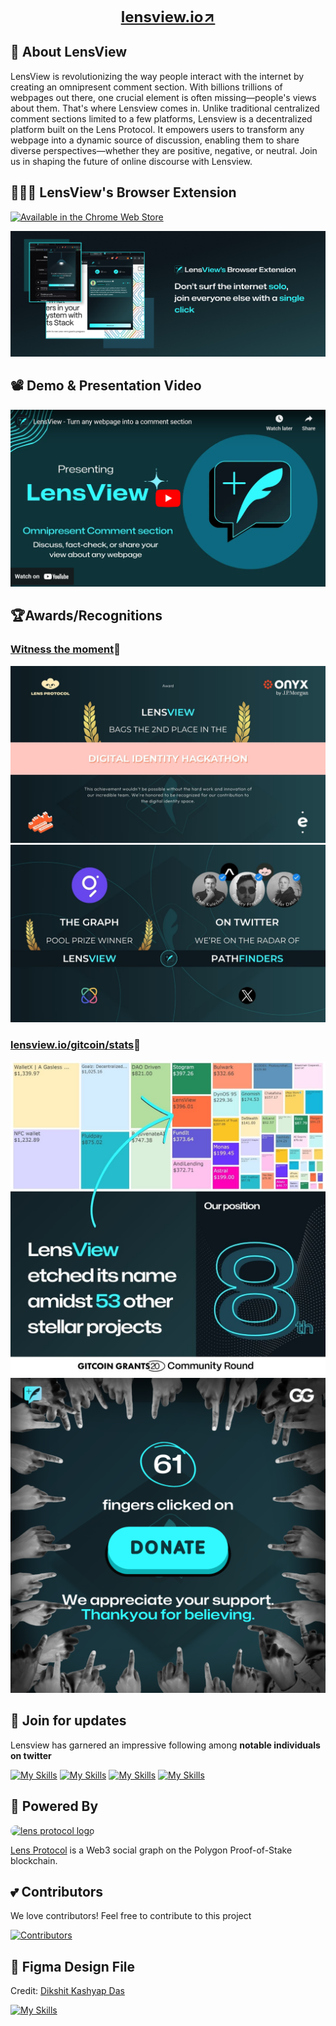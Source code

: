 <br>
<div align="center">
    <a href="https://lensview.io/" style="font-size: x-large" target="_blank"><b>lensview.io↗️</b></a>
</div>

## 🌿 About LensView

LensView is revolutionizing the way people interact with the internet by creating an omnipresent comment section. With billions trillions of webpages out there, one crucial element is often missing—people's views about them. That's where Lensview comes in. Unlike traditional centralized comment sections limited to a few platforms, Lensview is a decentralized platform built on the Lens Protocol. It empowers users to transform any webpage into a dynamic source of discussion, enabling them to share diverse perspectives—whether they are positive, negative, or neutral. Join us in shaping the future of online discourse with Lensview.

## 🏄🏿‍♂️ LensView's Browser Extension

<a href="https://chromewebstore.google.com/detail/lensview/bhbcbfcabkodjhgkjccnoflnffcfkfnd" target="_blank" rel="noreferrer">
    <img alt="Available in the Chrome Web Store" src="https://storage.googleapis.com/web-dev-uploads/image/WlD8wC6g8khYWPJUsQceQkhXSlv1/HRs9MPufa1J1h5glNhut.png" width="256">
</a>

![lensview extension](images/lensview-extension.jpg)

## 📽️ Demo & Presentation Video
<a href="https://www.youtube.com/watch?v=k5HQXqcYkRA"  target="_blank">
<img src="images/demo.png" alt="lensview demo"/>
</a>


## 🏆Awards/Recognitions

### <a href="https://www.youtube.com/watch?v=O5WXx-31A9I&t=2790s"  target="_blank">Witness the moment</a>🔗


![encode-prize.jpg](images/encode-prize.jpg)
![eth-global.jpg](images/eth-global.jpg)

### <a href="https://lensview.io/gitcoin/stats"  target="_blank">lensview.io/gitcoin/stats</a>🔗

[//]: # (### [lensview.io/gitcoin]&#40;https://lensview.io/gitcoin&#41;🔗)

![gitcoin1.jpg](images/gitcoin1.jpg)
![gitcoin2.png](images/gitcoin2.png)


## 🌟 Join for updates

Lensview has garnered an impressive following among <b>notable individuals on twitter</b>

[![My Skills](https://skillicons.dev/icons?i=twitter)](https://twitter.com/lensviewio)
[![My Skills](https://skillicons.dev/icons?i=linkedin)](https://www.linkedin.com/company/lensviewio/)
[![My Skills](https://skillicons.dev/icons?i=discord)](https://discord.com/invite/ZB6snNmTnh)
[![My Skills](https://skillicons.dev/icons?i=instagram)](https://www.instagram.com/lensview.lens/)

## 💪 Powered By

<a href="https://www.lens.xyz/">
<img src="https://i.postimg.cc/g2P3fDpg/Icon-Black-1x.png" width="60px" style="border-radius: 10px" alt="lens protocol logo" />
</a>

<a href="https://github.com/lens-protocol/core.git">Lens Protocol</a>  is a Web3 social graph on the Polygon
Proof-of-Stake blockchain.


## 💕 Contributors

We love contributors! Feel free to contribute to this project

<a href="https://github.com/BlockchainKami/lensview-beta/graphs/contributors">
  <img src="https://contrib.rocks/image?repo=BlockchainKami/lensview-beta" alt="Contributors" />
</a>

## 🎨 Figma Design File

Credit: <a href="https://www.linkedin.com/in/dikshit-kashyap-das-711538161?lipi=urn%3Ali%3Apage%3Ad_flagship3_profile_view_base_contact_details%3BEz52q8wQQPKgAv1v0dMtPQ%3D%3D">
Dikshit Kashyap Das</a>

[![My Skills](https://skillicons.dev/icons?i=figma)](https://www.figma.com/file/OXOB88OAsHzfeMNy1SpLY8/Lensview-Design?type=design&node-id=774%3A478&mode=design&t=7WqhAbHBrgqph40y-1)
